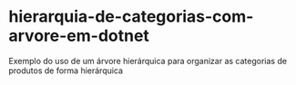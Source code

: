 # hierarquia-de-categorias-com-arvore-em-dotnet
Exemplo do uso de um árvore hierárquica para organizar as categorias de produtos de forma hierárquica
